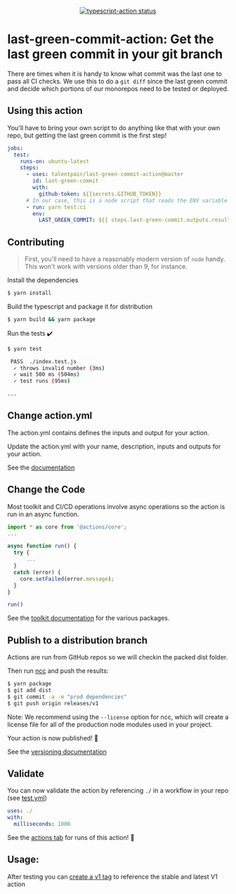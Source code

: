 <p align="center">
  <a href="https://github.com/actions/typescript-action/actions"><img alt="typescript-action status" src="https://github.com/actions/typescript-action/workflows/build-test/badge.svg"></a>
</p>

# last-green-commit-action: Get the last green commit in your git branch

There are times when it is handy to know what commit was the last one to pass all CI checks. We use this to do a `git diff` since the last green commit and decide which portions of our monorepos need to be tested or deployed.

## Using this action

You'll have to bring your own script to do anything like that with your own repo, but getting the last green commit is the first step!

```yaml
jobs:
  test:
    runs-on: ubuntu-latest
    steps:
      - uses: talentpair/last-green-commit-action@master
        id: last-green-commit
        with:
          github-token: ${{secrets.GITHUB_TOKEN}}
      # In our case, this is a node script that reads the ENV variable and does the git diffing analysis
      - run: yarn test:ci
        env:
          LAST_GREEN_COMMIT: ${{ steps.last-green-commit.outputs.result }}
```

## Contributing

> First, you'll need to have a reasonably modern version of `node` handy. This won't work with versions older than 9, for instance.

Install the dependencies

```bash
$ yarn install
```

Build the typescript and package it for distribution

```bash
$ yarn build && yarn package
```

Run the tests :heavy_check_mark:

```bash
$ yarn test

 PASS  ./index.test.js
  ✓ throws invalid number (3ms)
  ✓ wait 500 ms (504ms)
  ✓ test runs (95ms)

...
```

## Change action.yml

The action.yml contains defines the inputs and output for your action.

Update the action.yml with your name, description, inputs and outputs for your action.

See the [documentation](https://help.github.com/en/articles/metadata-syntax-for-github-actions)

## Change the Code

Most toolkit and CI/CD operations involve async operations so the action is run in an async function.

```javascript
import * as core from '@actions/core';
...

async function run() {
  try {
      ...
  }
  catch (error) {
    core.setFailed(error.message);
  }
}

run()
```

See the [toolkit documentation](https://github.com/actions/toolkit/blob/master/README.md#packages) for the various packages.

## Publish to a distribution branch

Actions are run from GitHub repos so we will checkin the packed dist folder.

Then run [ncc](https://github.com/zeit/ncc) and push the results:

```bash
$ yarn package
$ git add dist
$ git commit -a -m "prod dependencies"
$ git push origin releases/v1
```

Note: We recommend using the `--license` option for ncc, which will create a license file for all of the production node modules used in your project.

Your action is now published! :rocket:

See the [versioning documentation](https://github.com/actions/toolkit/blob/master/docs/action-versioning.md)

## Validate

You can now validate the action by referencing `./` in a workflow in your repo (see [test.yml](.github/workflows/test.yml))

```yaml
uses: ./
with:
  milliseconds: 1000
```

See the [actions tab](https://github.com/actions/typescript-action/actions) for runs of this action! :rocket:

## Usage:

After testing you can [create a v1 tag](https://github.com/actions/toolkit/blob/master/docs/action-versioning.md) to reference the stable and latest V1 action
